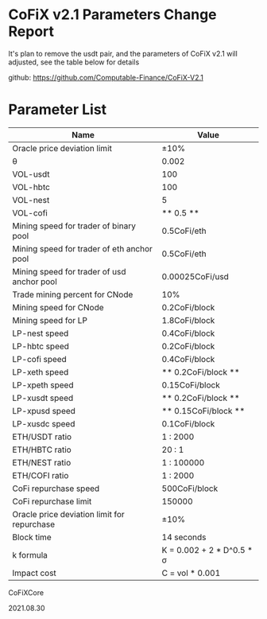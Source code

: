 # CoFiX v2.1 Parameters Change Report

It's plan to remove the usdt pair, and the parameters of CoFiX v2.1 will adjusted, see the table below for details 

github: https://github.com/Computable-Finance/CoFiX-V2.1

# Parameter List

| Name | Value |
| ---- | ---- |
| Oracle price deviation limit | ±10% |
| θ | 0.002 |
| VOL-usdt | 100 |
| VOL-hbtc | 100 |
| VOL-nest | 5 |
| VOL-cofi | ** 0.5 ** |
| Mining speed for trader of binary pool | 0.5CoFi/eth |
| Mining speed for trader of eth anchor pool | 0.5CoFi/eth |
| Mining speed for trader of usd anchor pool | 0.00025CoFi/usd |
| Trade mining percent for CNode | 10% |
| Mining speed for CNode | 0.2CoFi/block |
| Mining speed for LP | 1.8CoFi/block |
| LP-nest speed | 0.4CoFi/block |
| LP-hbtc speed | 0.2CoFi/block |
| LP-cofi speed | 0.4CoFi/block |
| LP-xeth speed | ** 0.2CoFi/block ** |
| LP-xpeth speed | 0.15CoFi/block |
| LP-xusdt speed | ** 0.2CoFi/block ** |
| LP-xpusd speed | ** 0.15CoFi/block ** |
| LP-xusdc speed | 0.1CoFi/block |
| ETH/USDT ratio | 1 : 2000 |
| ETH/HBTC ratio | 20 : 1 |
| ETH/NEST ratio | 1 : 100000 |
| ETH/COFI ratio | 1 : 2000 |
| CoFi repurchase speed | 500CoFi/block |
| CoFi repurchase limit | 150000 |
| Oracle price deviation limit for repurchase | ±10% |
| Block time | 14 seconds |
| k formula | K = 0.002 + 2 * D^0.5 * σ |
| Impact cost | C = vol * 0.001 |
CoFiXCore

2021.08.30
